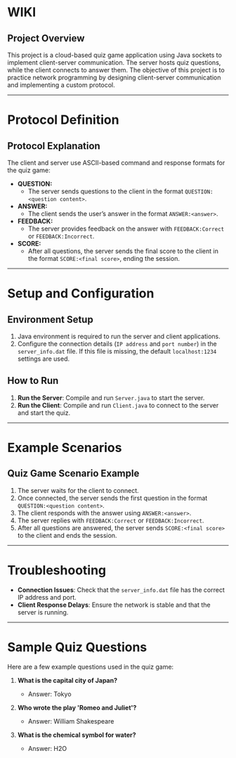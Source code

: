 # WIKI
## Project Overview
This project is a cloud-based quiz game application using Java sockets to implement client-server communication. The server hosts quiz questions, while the client connects to answer them. The objective of this project is to practice network programming by designing client-server communication and implementing a custom protocol.

---

# Protocol Definition
## Protocol Explanation
The client and server use ASCII-based command and response formats for the quiz game:

- **QUESTION:**  
  - The server sends questions to the client in the format `QUESTION:<question content>`.
- **ANSWER:**  
  - The client sends the user’s answer in the format `ANSWER:<answer>`.
- **FEEDBACK:**  
  - The server provides feedback on the answer with `FEEDBACK:Correct` or `FEEDBACK:Incorrect`.
- **SCORE:**  
  - After all questions, the server sends the final score to the client in the format `SCORE:<final score>`, ending the session.

---

# Setup and Configuration
## Environment Setup
1. Java environment is required to run the server and client applications.
2. Configure the connection details (`IP address` and `port number`) in the `server_info.dat` file. If this file is missing, the default `localhost:1234` settings are used.

## How to Run
1. **Run the Server**: Compile and run `Server.java` to start the server.
2. **Run the Client**: Compile and run `Client.java` to connect to the server and start the quiz.

---

# Example Scenarios
## Quiz Game Scenario Example

1. The server waits for the client to connect.
2. Once connected, the server sends the first question in the format `QUESTION:<question content>`.
3. The client responds with the answer using `ANSWER:<answer>`.
4. The server replies with `FEEDBACK:Correct` or `FEEDBACK:Incorrect`.
5. After all questions are answered, the server sends `SCORE:<final score>` to the client and ends the session.

---

# Troubleshooting
- **Connection Issues**: Check that the `server_info.dat` file has the correct IP address and port.
- **Client Response Delays**: Ensure the network is stable and that the server is running.

---

# Sample Quiz Questions

Here are a few example questions used in the quiz game:

1. **What is the capital city of Japan?**  
   - Answer: Tokyo

2. **Who wrote the play 'Romeo and Juliet'?**  
   - Answer: William Shakespeare

3. **What is the chemical symbol for water?**  
   - Answer: H2O
